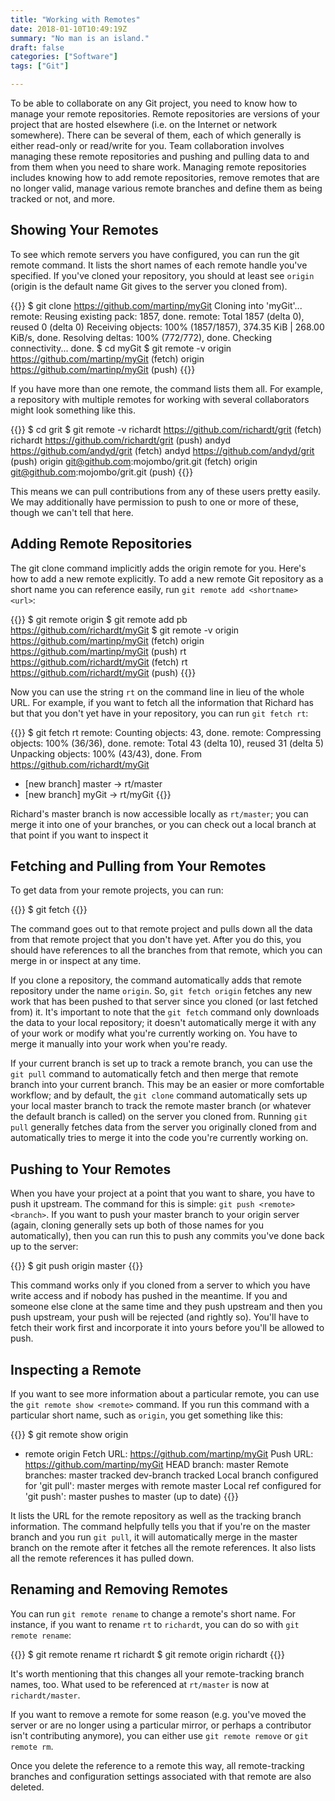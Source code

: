 ```yaml
---
title: "Working with Remotes"
date: 2018-01-10T10:49:19Z
summary: "No man is an island."
draft: false
categories: ["Software"]
tags: ["Git"]

---
```

To be able to collaborate on any Git project, you need to know how to manage your remote repositories. 
Remote repositories are versions of your project that are hosted elsewhere (i.e. on the Internet or 
network somewhere). There can be several of them, each of which generally is either read-only or 
read/write for you. Team collaboration involves managing these remote repositories and pushing and 
pulling data to and from them when you need to share work. Managing remote repositories includes 
knowing how to add remote repositories, remove remotes that are no longer valid, manage various 
remote branches and define them as being tracked or not, and more. 

## Showing Your Remotes

To see which remote servers you have configured, you can run the git remote command. It lists 
the short names of each remote handle you've specified. If you've cloned your repository, you should 
at least see `origin` (origin is the default name Git gives to the server you cloned from).

{{<highlight bash>}}
$ git clone https://github.com/martinp/myGit
Cloning into 'myGit'...
remote: Reusing existing pack: 1857, done.
remote: Total 1857 (delta 0), reused 0 (delta 0)
Receiving objects: 100% (1857/1857), 374.35 KiB | 268.00 KiB/s, done.
Resolving deltas: 100% (772/772), done.
Checking connectivity... done.
$ cd myGit
$ git remote -v
origin	https://github.com/martinp/myGit (fetch)
origin	https://github.com/martinp/myGit (push)
{{</highlight>}}
 
 
If you have more than one remote, the command lists them all. For example, a repository with 
multiple remotes for working with several collaborators might look something like this.

{{<highlight bash>}}
$ cd grit
$ git remote -v
richardt  https://github.com/richardt/grit (fetch)
richardt  https://github.com/richardt/grit (push)
andyd     https://github.com/andyd/grit (fetch)
andyd     https://github.com/andyd/grit (push)
origin    git@github.com:mojombo/grit.git (fetch)
origin    git@github.com:mojombo/grit.git (push)
{{</highlight>}}
 
 
This means we can pull contributions from any of these users pretty easily. We may additionally 
have permission to push to one or more of these, though we can't tell that here.

## Adding Remote Repositories

The git clone command implicitly adds the origin remote for you. Here's how to add a 
new remote explicitly. To add a new remote Git repository as a short name you can 
reference easily, run `git remote add <shortname> <url>`:

{{<highlight bash>}}
$ git remote
origin
$ git remote add pb https://github.com/richardt/myGit
$ git remote -v
origin	https://github.com/martinp/myGit (fetch)
origin	https://github.com/martinp/myGit (push)
rt	https://github.com/richardt/myGit (fetch)
rt	https://github.com/richardt/myGit (push)
{{</highlight>}}
 
 
Now you can use the string `rt` on the command line in lieu of the whole URL. For example, if 
you want to fetch all the information that Richard has but that you don't yet have in your 
repository, you can run `git fetch rt`:

{{<highlight bash>}}
$ git fetch rt
remote: Counting objects: 43, done.
remote: Compressing objects: 100% (36/36), done.
remote: Total 43 (delta 10), reused 31 (delta 5)
Unpacking objects: 100% (43/43), done.
From https://github.com/richardt/myGit
 * [new branch]      master    -> rt/master
 * [new branch]      myGit     -> rt/myGit
{{</highlight>}}
 
 
Richard's master branch is now accessible locally as `rt/master`; you can merge it into 
one of your branches, or you can check out a local branch at that point if you want to inspect it

## Fetching and Pulling from Your Remotes

To get data from your remote projects, you can run:

{{<highlight bash>}}
$ git fetch <remote>
{{</highlight>}}
 
 
The command goes out to that remote project and pulls down all the data from that 
remote project that you don't have yet. After you do this, you should have references to 
all the branches from that remote, which you can merge in or inspect at any time.

If you clone a repository, the command automatically adds that remote repository under the 
name `origin`. So, `git fetch origin` fetches any new work that has been pushed to that 
server since you cloned (or last fetched from) it. It's important to note that the `git fetch` 
command only downloads the data to your local repository; it doesn't automatically merge 
it with any of your work or modify what you're currently working on. You have to merge it 
manually into your work when you're ready.

If your current branch is set up to track a remote branch, you can use the `git pull` 
command to automatically fetch and then merge that remote branch into your 
current branch. This may be an easier or more comfortable workflow; and by default, the `git clone` 
command automatically sets up your local master branch to track the remote master branch 
(or whatever the default branch is called) on the server you cloned from. Running `git pull` 
generally fetches data from the server you originally cloned from and automatically 
tries to merge it into the code you're currently working on.

## Pushing to Your Remotes

When you have your project at a point that you want to share, you have to push 
it upstream. The command for this is simple: `git push <remote> <branch>`. If you want 
to push your master branch to your origin server (again, cloning generally 
sets up both of those names for you automatically), then you can run this to 
push any commits you've done back up to the server:

{{<highlight bash>}}
$ git push origin master
{{</highlight>}}
 
This command works only if you cloned from a server to which you have write 
access and if nobody has pushed in the meantime. If you and someone else clone at 
the same time and they push upstream and then you push upstream, your push will be 
rejected (and rightly so). You'll have to fetch their work first and incorporate it 
into yours before you'll be allowed to push.

## Inspecting a Remote

If you want to see more information about a particular remote, you can use 
the `git remote show <remote>` command. If you run this command with a particular 
short name, such as `origin`, you get something like this:

{{<highlight bash>}}
$ git remote show origin
* remote origin
  Fetch URL: https://github.com/martinp/myGit
  Push  URL: https://github.com/martinp/myGit
  HEAD branch: master
  Remote branches:
    master                               tracked
    dev-branch                           tracked
  Local branch configured for 'git pull':
    master merges with remote master
  Local ref configured for 'git push':
    master pushes to master (up to date)
{{</highlight>}}
 
 
It lists the URL for the remote repository as well as the tracking branch information. 
The command helpfully tells you that if you're on the master branch and you run `git pull`, 
it will automatically merge in the master branch on the remote after it fetches all the 
remote references. It also lists all the remote references it has pulled down.

## Renaming and Removing Remotes

You can run `git remote rename` to change a remote's short name. For instance, if you want 
to rename `rt` to `richardt`, you can do so with `git remote rename`:

{{<highlight bash>}}
$ git remote rename rt richardt
$ git remote
origin
richardt
{{</highlight>}}
 
 
It's worth mentioning that this changes all your remote-tracking branch names, 
too. What used to be referenced at `rt/master` is now at `richardt/master`.

If you want to remove a remote for some reason (e.g. you've moved the server or are no 
longer using a particular mirror, or perhaps a contributor isn't contributing anymore), you 
can either use `git remote remove` or `git remote rm`.

Once you delete the reference to a remote this way, all remote-tracking branches and 
configuration settings associated with that remote are also deleted.

